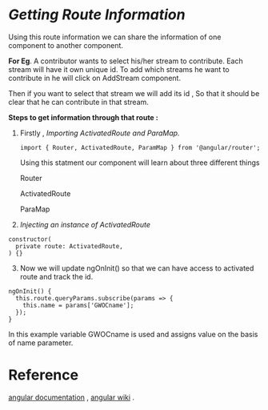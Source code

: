 # ***Getting Route Information***



Using this route information we can share the information of one component to another component. 

**For Eg**. A contributor wants to select his/her stream to contribute. Each stream will have it own unique id. To add which streams he want to contribute in he will click on AddStream component. 

Then if you want to select that stream we will add its id , So that it should be clear that he can contribute in that stream.



**Steps to get information through that route :**



1. Firstly , *Importing ActivatedRoute and ParaMap.*

   ````tsx
   import { Router, ActivatedRoute, ParamMap } from '@angular/router';
   ````

   Using this statment our component will learn about three different things 

   Router

   ActivatedRoute

   ParaMap





2. *Injecting an instance of ActivatedRoute*

````tsx
constructor(
  private route: ActivatedRoute,
) {}
````





3. Now we will update ngOnInit() so that we can have access to activated route and track the id.

``` tsx
ngOnInit() {
  this.route.queryParams.subscribe(params => {
    this.name = params['GWOCname'];
  });
}
```





In this example variable GWOCname is used and assigns value on the basis of name parameter.



# Reference

[angular documentation](https://angular.io/guide/router#getting-route-information) , [angular wiki](https://www.angularjswiki.com/angular/how-to-get-current-route-in-angular/) .